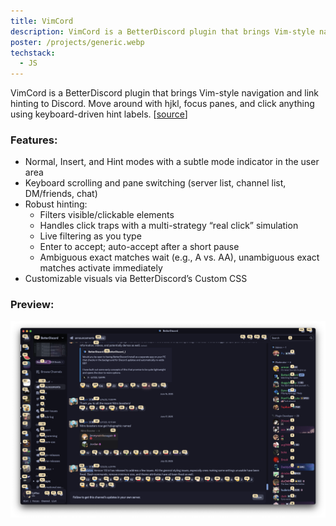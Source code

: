 ```yaml
---
title: VimCord
description: VimCord is a BetterDiscord plugin that brings Vim-style navigation and link hinting to Discord. Move around with hjkl, focus panes, and click anything using keyboard-driven hint labels.
poster: /projects/generic.webp
techstack:
  - JS
---
```


VimCord is a BetterDiscord plugin that brings Vim-style navigation and link hinting to Discord. Move around with hjkl, focus panes, and click anything using keyboard-driven hint labels. [[source](https://github.com/CyR1en/VimCord)]

### Features:
- Normal, Insert, and Hint modes with a subtle mode indicator in the user area
- Keyboard scrolling and pane switching (server list, channel list, DM/friends, chat)
- Robust hinting:
    - Filters visible/clickable elements
    - Handles click traps with a multi-strategy “real click” simulation
    - Live filtering as you type
    - Enter to accept; auto-accept after a short pause
    - Ambiguous exact matches wait (e.g., A vs. AA), unambiguous exact matches activate immediately
- Customizable visuals via BetterDiscord’s Custom CSS

### Preview:
![VimCord Preview](https://raw.githubusercontent.com/CyR1en/VimCord/refs/heads/main/media/image(hints).png)